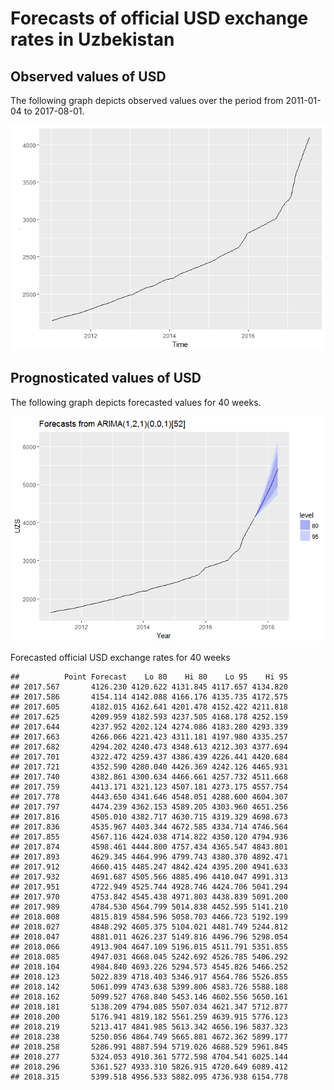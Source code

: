 Forecasts of official USD exchange rates in Uzbekistan
================

Observed values of USD
----------------------

The following graph depicts observed values over the period from 2011-01-04 to 2017-08-01.

![](cbu_files/figure-markdown_github-ascii_identifiers/unnamed-chunk-1-1.png)

Prognosticated values of USD
----------------------------

The following graph depicts forecasted values for 40 weeks.

![](cbu_files/figure-markdown_github-ascii_identifiers/unnamed-chunk-2-1.png)

Forecasted official USD exchange rates for 40 weeks

    ##          Point Forecast    Lo 80    Hi 80    Lo 95    Hi 95
    ## 2017.567       4126.230 4120.622 4131.845 4117.657 4134.820
    ## 2017.586       4154.114 4142.088 4166.176 4135.735 4172.575
    ## 2017.605       4182.015 4162.641 4201.478 4152.422 4211.818
    ## 2017.625       4209.959 4182.593 4237.505 4168.178 4252.159
    ## 2017.644       4237.952 4202.124 4274.086 4183.280 4293.339
    ## 2017.663       4266.066 4221.423 4311.181 4197.980 4335.257
    ## 2017.682       4294.202 4240.473 4348.613 4212.303 4377.694
    ## 2017.701       4322.472 4259.437 4386.439 4226.441 4420.684
    ## 2017.721       4352.590 4280.040 4426.369 4242.126 4465.931
    ## 2017.740       4382.861 4300.634 4466.661 4257.732 4511.668
    ## 2017.759       4413.171 4321.123 4507.181 4273.175 4557.754
    ## 2017.778       4443.650 4341.646 4548.051 4288.600 4604.307
    ## 2017.797       4474.239 4362.153 4589.205 4303.960 4651.256
    ## 2017.816       4505.010 4382.717 4630.715 4319.329 4698.673
    ## 2017.836       4535.967 4403.344 4672.585 4334.714 4746.564
    ## 2017.855       4567.116 4424.038 4714.822 4350.120 4794.936
    ## 2017.874       4598.461 4444.800 4757.434 4365.547 4843.801
    ## 2017.893       4629.345 4464.996 4799.743 4380.370 4892.471
    ## 2017.912       4660.415 4485.247 4842.424 4395.200 4941.633
    ## 2017.932       4691.687 4505.566 4885.496 4410.047 4991.313
    ## 2017.951       4722.949 4525.744 4928.746 4424.706 5041.294
    ## 2017.970       4753.842 4545.438 4971.803 4438.839 5091.200
    ## 2017.989       4784.530 4564.799 5014.838 4452.595 5141.210
    ## 2018.008       4815.819 4584.596 5058.703 4466.723 5192.199
    ## 2018.027       4848.292 4605.375 5104.021 4481.749 5244.812
    ## 2018.047       4881.011 4626.237 5149.816 4496.796 5298.054
    ## 2018.066       4913.904 4647.109 5196.015 4511.791 5351.855
    ## 2018.085       4947.031 4668.045 5242.692 4526.785 5406.292
    ## 2018.104       4984.840 4693.226 5294.573 4545.826 5466.252
    ## 2018.123       5022.839 4718.403 5346.917 4564.786 5526.855
    ## 2018.142       5061.099 4743.638 5399.806 4583.726 5588.188
    ## 2018.162       5099.527 4768.840 5453.146 4602.556 5650.161
    ## 2018.181       5138.209 4794.085 5507.034 4621.347 5712.877
    ## 2018.200       5176.941 4819.182 5561.259 4639.915 5776.123
    ## 2018.219       5213.417 4841.985 5613.342 4656.196 5837.323
    ## 2018.238       5250.056 4864.749 5665.881 4672.362 5899.177
    ## 2018.258       5286.991 4887.594 5719.026 4688.529 5961.845
    ## 2018.277       5324.053 4910.361 5772.598 4704.541 6025.144
    ## 2018.296       5361.527 4933.310 5826.915 4720.649 6089.412
    ## 2018.315       5399.518 4956.533 5882.095 4736.938 6154.778
